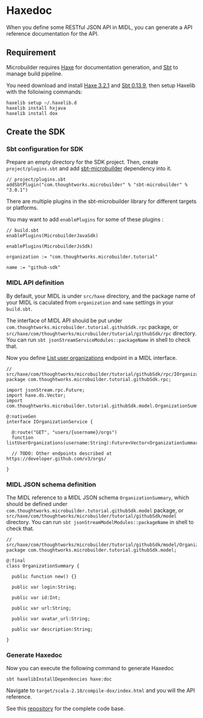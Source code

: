 # Haxedoc

When you define some RESTful JSON API in MIDL,
you can generate a API reference documentation for the API.

## Requirement

Microbuilder requires [Haxe](http://haxe.org/) for documentation generation,
and [Sbt](http://www.scala-sbt.org/) to manage build pipeline.

You need download and install [Haxe 3.2.1](http://haxe.org/download/) and
[Sbt 0.13.9](http://www.scala-sbt.org/download.html),
then setup Haxelib with the folloiwing commands:

    haxelib setup ~/.haxelib.d
    haxelib install hxjava
    haxelib install dox

## Create the SDK

### Sbt configuration for SDK

Prepare an empty directory for the SDK project.
Then, create `project/plugins.sbt`
and add [sbt-microbuilder](https://github.com/ThoughtWorksInc/sbt-microbuilder) dependency into it.

    // project/plugins.sbt
    addSbtPlugin("com.thoughtworks.microbuilder" % "sbt-microbuilder" % "3.0.1")

There are multiple plugins in the sbt-microbuilder library for different targets or platforms.

You may want to add `enablePlugins` for some of these plugins :

    // build.sbt
    enablePlugins(MicrobuilderJavaSdk)

    enablePlugins(MicrobuilderJsSdk)

    organization := "com.thoughtworks.microbuilder.tutorial"

    name := "github-sdk"

### MIDL API definition

By default, your MIDL is under `src/haxe` directory,
and the package name of your MIDL is caculated from `organization` and `name` settings in your `build.sbt`.

The interface of MIDL API should be put under `com.thoughtworks.microbuilder.tutorial.githubSdk.rpc` package,
or `src/haxe/com/thoughtworks/microbuilder/tutorial/githubSdk/rpc` directory.
You can run `sbt jsonStreamServiceModules::packageName` in shell to check that.

Now you define [List user organizations](https://developer.github.com/v3/orgs/#list-user-organizations)
endpoint in a MIDL interface.

    // src/haxe/com/thoughtworks/microbuilder/tutorial/githubSdk/rpc/IOrganizationService.hx
    package com.thoughtworks.microbuilder.tutorial.githubSdk.rpc;

    import jsonStream.rpc.Future;
    import haxe.ds.Vector;
    import com.thoughtworks.microbuilder.tutorial.githubSdk.model.OrganizationSummary;

    @:nativeGen
    interface IOrganizationService {

      @:route("GET", "users/{username}/orgs")
      function listUserOrganizations(username:String):Future<Vector<OrganizationSummary>>;

      // TODO: Other endpoints described at https://developer.github.com/v3/orgs/

    }

### MIDL JSON schema definition

The MIDL reference to a MIDL JSON schema `OrganizationSummary`,
which should be defined under `com.thoughtworks.microbuilder.tutorial.githubSdk.model` package,
or `src/haxe/com/thoughtworks/microbuilder/tutorial/githubSdk/model` directory.
You can run `sbt jsonStreamModelModules::packageName` in shell to check that.

    // src/haxe/com/thoughtworks/microbuilder/tutorial/githubSdk/model/OrganizationSummary.hx
    package com.thoughtworks.microbuilder.tutorial.githubSdk.model;

    @:final
    class OrganizationSummary {

      public function new() {}

      public var login:String;

      public var id:Int;

      public var url:String;

      public var avatar_url:String;

      public var description:String;

    }

### Generate Haxedoc

Now you can execute the following command to generate Haxedoc

    sbt haxelibInstallDependencies haxe:doc

Navigate to `target/scala-2.10/compile-dox/index.html` and you will the API reference.



See this [repository](https://github.com/ThoughtWorksInc/github-sdk/tree/v1.0.3) for the complete code base.
